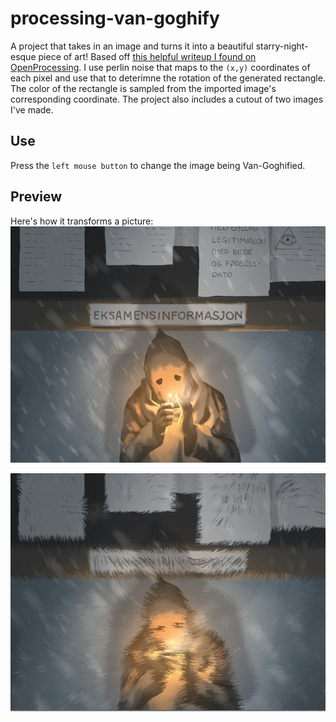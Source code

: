# processing-van-goghify
 A project that takes in an image and turns it into a beautiful starry-night-esque piece of art! Based off [this helpful writeup I found on OpenProcessing][key]. I use perlin noise that maps to the `(x,y)` coordinates of each pixel and use that to deterimne the rotation of the generated rectangle. The color of the rectangle is sampled from the imported image's corresponding coordinate. The project also includes a cutout of two images I've made.

## Use
Press the `left mouse button` to change the image being Van-Goghified.

[key]: https://www.openprocessing.org/sketch/803505

## Preview

 Here's how it transforms a picture:
![Preview](https://github.com/Embla-Flatlandsmo/processing-van-goghify/blob/master/build/OmBul_jul.png)




![Preview](https://github.com/Embla-Flatlandsmo/processing-van-goghify/blob/master/Van_Gogh_Lines.PNG)
